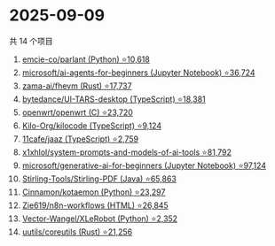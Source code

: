 # 2025-09-09

共 14 个项目

<!-- BEGIN GITHUB -->
<!-- 最后更新时间 2025-09-09 14:14:28 +0800 -->
1. [emcie-co/parlant (Python) ⭐10,618](https://github.com/emcie-co/parlant)
1. [microsoft/ai-agents-for-beginners (Jupyter Notebook) ⭐36,724](https://github.com/microsoft/ai-agents-for-beginners)
1. [zama-ai/fhevm (Rust) ⭐17,737](https://github.com/zama-ai/fhevm)
1. [bytedance/UI-TARS-desktop (TypeScript) ⭐18,381](https://github.com/bytedance/UI-TARS-desktop)
1. [openwrt/openwrt (C) ⭐23,720](https://github.com/openwrt/openwrt)
1. [Kilo-Org/kilocode (TypeScript) ⭐9,124](https://github.com/Kilo-Org/kilocode)
1. [11cafe/jaaz (TypeScript) ⭐2,759](https://github.com/11cafe/jaaz)
1. [x1xhlol/system-prompts-and-models-of-ai-tools ⭐81,792](https://github.com/x1xhlol/system-prompts-and-models-of-ai-tools)
1. [microsoft/generative-ai-for-beginners (Jupyter Notebook) ⭐97,124](https://github.com/microsoft/generative-ai-for-beginners)
1. [Stirling-Tools/Stirling-PDF (Java) ⭐65,863](https://github.com/Stirling-Tools/Stirling-PDF)
1. [Cinnamon/kotaemon (Python) ⭐23,297](https://github.com/Cinnamon/kotaemon)
1. [Zie619/n8n-workflows (HTML) ⭐26,845](https://github.com/Zie619/n8n-workflows)
1. [Vector-Wangel/XLeRobot (Python) ⭐2,352](https://github.com/Vector-Wangel/XLeRobot)
1. [uutils/coreutils (Rust) ⭐21,256](https://github.com/uutils/coreutils)
<!-- END GITHUB -->